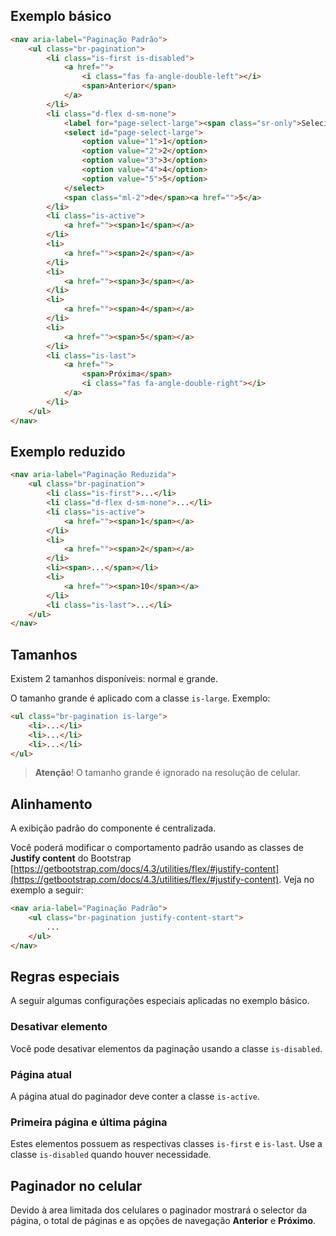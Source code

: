 ## Exemplo básico

```html
<nav aria-label="Paginação Padrão">
    <ul class="br-pagination">
        <li class="is-first is-disabled">
            <a href="">
                <i class="fas fa-angle-double-left"></i>
                <span>Anterior</span>
            </a>
        </li>
        <li class="d-flex d-sm-none">
            <label for="page-select-large"><span class="sr-only">Selecione a página</span></label>
            <select id="page-select-large">
                <option value="1">1</option>
                <option value="2">2</option>
                <option value="3">3</option>
                <option value="4">4</option>
                <option value="5">5</option>
            </select>
            <span class="ml-2">de</span><a href="">5</a>
        </li>
        <li class="is-active">
            <a href=""><span>1</span></a>
        </li>
        <li>
            <a href=""><span>2</span></a>
        </li>
        <li>
            <a href=""><span>3</span></a>
        </li>
        <li>
            <a href=""><span>4</span></a>
        </li>
        <li>
            <a href=""><span>5</span></a>
        </li>
        <li class="is-last">
            <a href="">
                <span>Próxima</span>
                <i class="fas fa-angle-double-right"></i>
            </a>
        </li>
    </ul>
</nav>
```

## Exemplo reduzido

```html
<nav aria-label="Paginação Reduzida">
    <ul class="br-pagination">
        <li class="is-first">...</li>
        <li class="d-flex d-sm-none">...</li>
        <li class="is-active">
            <a href=""><span>1</span></a>
        </li>
        <li>
            <a href=""><span>2</span></a>
        </li>
        <li><span>...</span></li>
        <li>
            <a href=""><span>10</span></a>
        </li>
        <li class="is-last">...</li>
    </ul>
</nav>
```

## Tamanhos

Existem 2 tamanhos disponíveis: normal e grande.

O tamanho grande é aplicado com a classe `is-large`. Exemplo:

```html
<ul class="br-pagination is-large">
    <li>...</li>
    <li>...</li>
    <li>...</li>
</ul>
```

> **Atenção**! O tamanho grande é ignorado na resolução de celular.

## Alinhamento

A exibição padrão do componente é centralizada.

Você poderá modificar o comportamento padrão usando as classes de **Justify content** do Bootstrap [https://getbootstrap.com/docs/4.3/utilities/flex/#justify-content](https://getbootstrap.com/docs/4.3/utilities/flex/#justify-content). Veja no exemplo a seguir:

```html
<nav aria-label="Paginação Padrão">
    <ul class="br-pagination justify-content-start">
        ...
    </ul>
</nav>
```

## Regras especiais

A seguir algumas configurações especiais aplicadas no exemplo básico.

### Desativar elemento

Você pode desativar elementos da paginação usando a classe `is-disabled`.

### Página atual

A página atual do paginador deve conter a classe `is-active`.

### Primeira página e última página

Estes elementos possuem as respectivas classes `is-first` e `is-last`. Use a classe `is-disabled` quando houver necessidade.

## Paginador no celular

Devido à area limitada dos celulares o paginador mostrará o selector da página, o total de páginas e as opções de navegação **Anterior** e **Próximo**.
